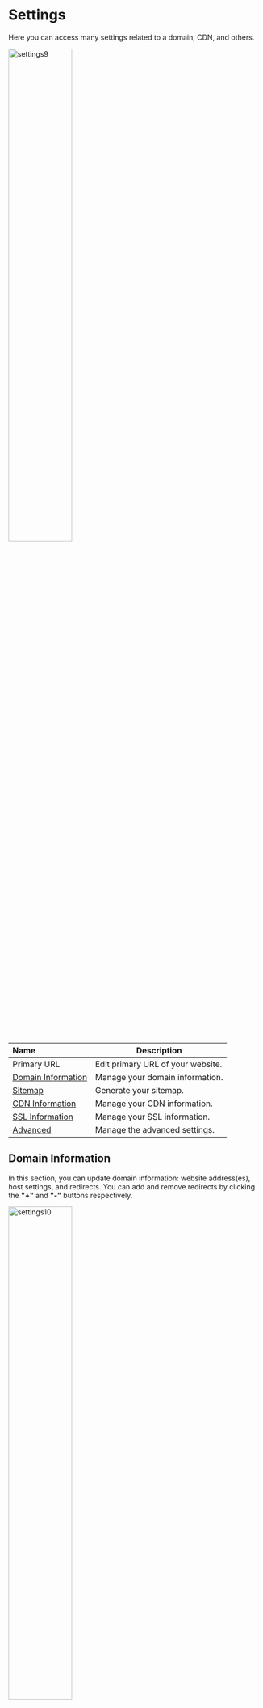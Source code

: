 # Settings

Here you can access many settings related to a domain, CDN, and others.

<img src="../../../images/settings9.jpg" alt="settings9" style="width: 50%; display: block"></a>

**Name** | **Description** 
:--- | ---
Primary URL | Edit primary URL of your website.
<a href="/workspace/websites/settings/#domain-information">Domain Information</a> | Manage your domain information.
<a href="/workspace/websites/settings/#sitemap">Sitemap</a> | Generate your sitemap.
<a href="/workspace/websites/settings/#cdn-information">CDN Information</a> | Manage your CDN information.
<a href="/workspace/websites/settings/#ssl-information">SSL Information</a> | Manage your SSL information.
<a href="/workspace/websites/settings/#advanced">Advanced</a> | Manage the advanced settings.


## Domain Information

In this section, you can update domain information: website address(es), host settings, and redirects. You can add and remove redirects by clicking the **"+"** and **"-"** buttons respectively.

<img src="../../../images/settings10.jpg" alt="settings10" style="width: 50%; display: block"></a>

**Name** | **Description** 
:--- | ---
Host Settings | To change host settings, enter the details in the text box.
Add Redirects | Add redirects by using the button **Add**.
Remove Redirects | Remove redirects by using the button **Remove**. 

## Sitemap

A sitemap is a file where you provide information about the pages and other files on your site, and the relationships between them.

<img src="../../../images/settings11.jpg" alt="settings11" style="width: 50%; display: block"></a>

**Name** | **Description** 
:--- | ---
Generate Sitemap | To generate a sitemap of the website click the **Generate Sitemap** button.

!!!Note:
The output process may take several minutes to complete after clicking the **Generate Sitemap** button. Do not close or quit your browser during this process.
!!!

## CDN Information

<img src="../../../images/settings17.jpg" alt="settings11" style="width: 50%; display: block"></a>

**Name** | **Description** 
:--- | ---
Enable CDN | Click to enable CDN.
CDN website address | Provide CDN website address.
CDN Provider | Choose your CDN provider.
AWS CDN (distribution) | Provide AWS CDN.


## SSL Information

Secure Sockets Layer (SSL) is a technology for establishing an encrypted link between a server and a client.
Here you can manage your SSL information.

<img src="../../../images/settings15.jpg" alt="settings15" style="width: 50%; display: block"></a>

**Name** | **Description** 
:--- | ---
SSL website address | This is the domain name that establishes an HTTPS connection to your website. To add it enter text in the text box.
Sitewide SSL (Canonical) | Mark this checkbox to force an  HTTPS connection to all pages.
SSL Certificate | SSL certificates create a foundation of trust by establishing a secure connection. To add an SSL certificate, enter text in the text box.
SSL Key | The SSL/TLS protocol uses a pair of keys – one private, one public – to authenticate, secure, and manage secure connections. These keys are a linked pair of text files and are created together as a pair when you create your Certificate Signing Request (CSR). SSL works by making one key of the pair (the public key) known to the outside world, while the other (the private key) remains a secret only you know. To add the SSL key, enter text in the text box.
SSL Chain Certificate | There are two types of certificate authorities (CAs): root CAs and intermediate CAs. For an SSL certificate to be trusted, that certificate must have been issued by a CA that’s included in the trusted store of the device that’s connecting. If the certificate wasn’t issued by a trusted CA, the connecting device (eg. a web browser) checks to see if the certificate of the issuing CA was issued by a trusted CA. It continues checking until either a trusted CA is found (at which point a trusted, secure connection will be established), or no trusted CA can be found (at which point the device will usually display an error). The list of SSL certificates, from the root certificate to the end-user certificate, represents the SSL certificate chain. To add an SSL chain certificate, enter text in the text box.

---

## Advanced

In this section, you can manage advanced settings.

<img src="../../../images/settings14.jpg" alt="settings14" style="width: 50%; display: block"></a>

**Name** | **Description** 
:--- | ---
Timezone | To change the timezone, expand the list and choose the desired timezone.
Document Repository ID | To add the ID of the document repository, enter the ID in the text box.
Calendar ID to connect to STMLs | To connect your calendar to STMLs, you need to enter your calendar ID.
Custom Shortcodes File | Shortcodes act as shortcuts that allow you to embed elements into a post or page quickly. Add shortcodes file by using the **Add Custom Shortcodes File** option.
Export | Click the **Export** button to export the website package.

---

## Confirm

Once you have completed all the fields, click **Submit** to apply your changes.


